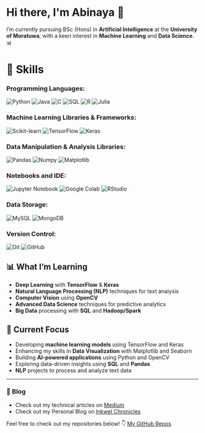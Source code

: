 # Hi there, I'm Abinaya 👋

I’m currently pursuing BSc (Hons) in **Artificial Intelligence** at the **University of Moratuwa**, with a keen interest in **Machine Learning** and **Data Science**. 📊

# 🚀 Skills

### Programming Languages:
![Python](https://img.shields.io/badge/-Python-3776AB?style=flat&logo=python&logoColor=white) 
![Java](https://img.shields.io/badge/-Java-007396?style=flat&logo=java&logoColor=white) 
![C](https://img.shields.io/badge/-C-00599C?style=flat&logo=c&logoColor=white) 
![SQL](https://img.shields.io/badge/-SQL-003B57?style=flat&logo=postgresql&logoColor=white) 
![R](https://img.shields.io/badge/-R-276DC3?style=flat&logo=r&logoColor=white) 
![Julia](https://img.shields.io/badge/-Julia-9558B2?style=flat&logo=julia&logoColor=white)

### Machine Learning Libraries & Frameworks:
![Scikit-learn](https://img.shields.io/badge/-Scikit--learn-F7931E?style=flat&logo=scikit-learn&logoColor=white) 
![TensorFlow](https://img.shields.io/badge/-TensorFlow-FF6F00?style=flat&logo=tensorflow&logoColor=white) 
![Keras](https://img.shields.io/badge/-Keras-D00000?style=flat&logo=keras&logoColor=white)  

### Data Manipulation & Analysis Libraries:
![Pandas](https://img.shields.io/badge/-Pandas-150458?style=flat&logo=pandas&logoColor=white) 
![Numpy](https://img.shields.io/badge/-Numpy-013243?style=flat&logo=numpy&logoColor=white) 
![Matplotlib](https://img.shields.io/badge/-Matplotlib-003B57?style=flat&logo=matplotlib&logoColor=white)

### Notebooks and IDE:
![Jupyter Notebook](https://img.shields.io/badge/-Jupyter%20Notebook-F37626?style=flat&logo=jupyter&logoColor=white) 
![Google Colab](https://img.shields.io/badge/-Google%20Colab-F9AB00?style=flat&logo=googlecolab&logoColor=black) 
![RStudio](https://img.shields.io/badge/-RStudio-75AADB?style=flat&logo=rstudio&logoColor=white)

### Data Storage:
![MySQL](https://img.shields.io/badge/-MySQL-4479A1?style=flat&logo=mysql&logoColor=white) 
![MongoDB](https://img.shields.io/badge/-MongoDB-47A248?style=flat&logo=mongodb&logoColor=white)

### Version Control:
![Git](https://img.shields.io/badge/-Git-F05032?style=flat&logo=git&logoColor=white) 
![GitHub](https://img.shields.io/badge/-GitHub-181717?style=flat&logo=github&logoColor=white)



## 📊 What I’m Learning

- **Deep Learning** with **TensorFlow** & **Keras**
- **Natural Language Processing (NLP)** techniques for text analysis
- **Computer Vision** using **OpenCV**
- **Advanced Data Science** techniques for predictive analytics
- **Big Data** processing with **SQL** and **Hadoop/Spark**

## 🎯 Current Focus

- Developing **machine learning models** using TensorFlow and Keras
- Enhancing my skills in **Data Visualization** with Matplotlib and Seaborn
- Building **AI-powered applications** using Python and OpenCV
- Exploring data-driven insights using **SQL** and **Pandas**
- **NLP** projects to process and analyze text data

---
### 📝 Blog
- Check out my technical articles on [Medium](https://medium.com/@abi12subramaniam)
- Check out my Personal Blog on [Inkwel Chronicles](https://inkwellchronicles360.wordpress.com/) 


Feel free to check out my repositories below! 👇
[My GitHub Repos](https://github.com/Abinaya-Subramaniam?tab=repositories)

